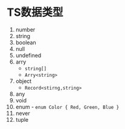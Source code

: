 # TS数据类型
1. number
2. string
3. boolean
4. null
5. undefined
6. arry
    - `string[]`
    - `Arry<string>`
7. object
    - `Record<stirng,string>`
8. any
9.  void
10. enum
        - `enum Color { Red, Green, Blue }`
11. never
12. tuple
